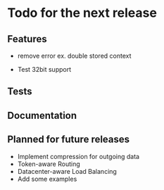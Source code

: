 # Todo for the next release

## Features
* remove error ex. double stored context

* Test 32bit support

## Tests

## Documentation

## Planned for future releases
* Implement compression for outgoing data
* Token-aware Routing
* Datacenter-aware Load Balancing
* Add some examples
